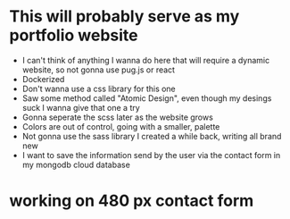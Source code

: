 # This will probably serve as my portfolio website
* I can't think of anything I wanna do here that will require a dynamic website, so not gonna use pug.js or react 
* Dockerized
* Don't wanna use a css library for this one
* Saw some method called "Atomic Design", even though my desings suck I wanna give that one a try
* Gonna seperate the scss later as the website grows
* Colors are out of control, going with a smaller, palette
* Not gonna use the sass library I created a while back, writing all brand new
* I want to save the information send by the user via the contact form in my mongodb cloud database 
# working on 480 px contact form